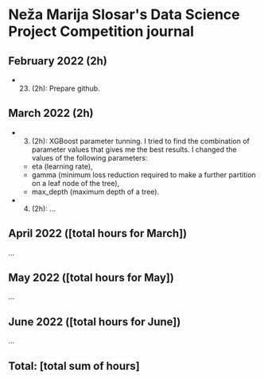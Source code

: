 # Neža Marija Slosar's Data Science Project Competition journal

## February 2022 (2h)

* 23. (2h): Prepare github. 

## March 2022 (2h)

* 3. (2h): XGBoost parameter tunning. I tried to find the combination of parameter values that gives me the best results. I changed the values of the following parameters:

  * eta (learning rate),
  * gamma (minimum loss reduction required to make a further partition on a leaf node of the tree),
  * max_depth (maximum depth of a tree).

* 4. (2h): ...

## April 2022 ([total hours for March])

...

## May 2022 ([total hours for May])

...

## June 2022 ([total hours for June])

...

## Total: [total sum of hours]
